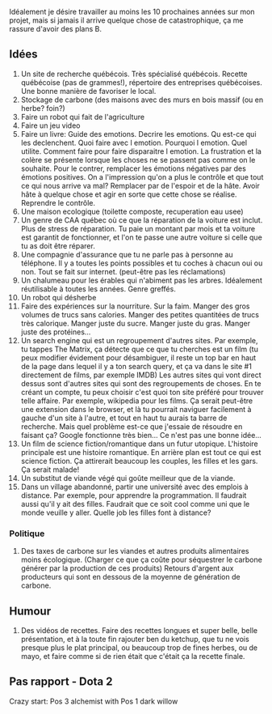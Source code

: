Idéalement je désire travailler au moins les 10 prochaines années sur mon projet, mais si jamais il arrive quelque chose de catastrophique, ça me rassure d'avoir des plans B.

## Idées

1. Un site de recherche québécois. Très spécialisé québécois. Recette québécoise (pas de grammes!), répertoire des entreprises québécoises. Une bonne manière de favoriser le local.
1. Stockage de carbone (des maisons avec des murs en bois massif (ou en herbe? foin?)
1. Faire un robot qui fait de l'agriculture
1. Faire un jeu video
1. Faire un livre: Guide des emotions. Decrire les emotions. Qu est-ce qui les declenchent. Quoi faire avec l emotion. Pourquoi l emotion. Quel utilite. Comment faire pour faire disparaitre l emotion.
La frustration et la colère se présente lorsque les choses ne se passent pas comme on le souhaite. Pour le contrer, remplacer les émotions négatives par des émotions positives. On a l'impression qu'on a plus le contrôle et que tout ce qui nous arrive va mal? Remplacer par de l'espoir et de la hâte. Avoir hâte à quelque chose et agir en sorte que cette chose se réalise. Reprendre le contrôle.
1. Une maison ecologique (toilette composte, recuperation eau usee)
1. Un genre de CAA québec où ce que la réparation de la voiture est inclut. Plus de stress de réparation. Tu paie un montant par mois et ta voiture est garantit de fonctionner, et l'on te passe une autre voiture si celle que tu as doit être réparer.
1. Une compagnie d'assurance que tu ne parle pas à personne au téléphone. Il y a toutes les points possibles et tu coches à chacun oui ou non. Tout se fait sur internet. (peut-être pas les réclamations)
1. Un chalumeau pour les érables qui n'abiment pas les arbres. Idéalement réutilisable à toutes les années. Genre greffés.
1. Un robot qui désherbe
1. Faire des expériences sur la nourriture. Sur la faim. Manger des gros volumes de trucs sans calories. Manger des petites quantitées de trucs très calorique. Manger juste du sucre. Manger juste du gras. Manger juste des protéines...
1. Un search engine qui est un regroupement d'autres sites. Par exemple, tu tappes The Matrix, ça détecte que ce que tu cherches est un film (tu peux modifier évidement pour désambiguer, il reste un top bar en haut de la page dans lequel il y a ton search query, et ça va dans le site #1 directement de films, par exemple IMDB) Les autres sites qui vont direct dessus sont d'autres sites qui sont des regroupements de choses. En te créant un compte, tu peux choisir c'est quoi ton site préféré pour trouver telle affaire. Par exemple, wikipedia pour les films. Ça serait peut-être une extension dans le browser, et là tu pourrait naviguer facilement à gauche d'un site à l'autre, et tout en haut tu aurais ta barre de recherche. Mais quel problème est-ce que j'essaie de résoudre en faisant ça? Google fonctionne très bien... Ce n'est pas une bonne idée...
1. Un film de science fiction/romantique dans un futur utopique. L'histoire principale est une histoire romantique. En arrière plan est tout ce qui est science fiction. Ça attirerait beaucoup les couples, les filles et les gars. Ça serait malade!
1. Un substitut de viande végé qui goûte meilleur que de la viande.
1. Dans un village abandonné, partir une université avec des emplois à distance. Par exemple, pour apprendre la programmation. Il faudrait aussi qu'il y ait des filles. Faudrait que ce soit cool comme uni que le monde veuille y aller. Quelle job les filles font à distance?

### Politique

1. Des taxes de carbone sur les viandes et autres produits alimentaires moins écologique. (Charger ce que ça coûte pour séquestrer le carbone générer par la production de ces produits) Retours d'argent aux producteurs qui sont en dessous de la moyenne de génération de carbone.

## Humour

1. Des vidéos de recettes. Faire des recettes longues et super belle, belle présentation, et à la toute fin rajouter ben du ketchup, que tu ne vois presque plus le plat principal, ou beaucoup trop de fines herbes, ou de mayo, et faire comme si de rien était que c'était ça la recette finale.

## Pas rapport - Dota 2

Crazy start: Pos 3 alchemist with Pos 1 dark willow
